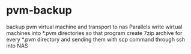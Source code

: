 # pvm-backup

backup pvm virtual machine and transport to nas
Parallels write wirtual machines into *.pvm directories so that program
create 7zip archive for every *.pvm directory and sending them with scp command through ssh into NAS
